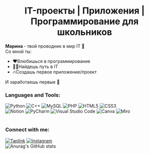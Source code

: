 <H1 align = "center">IT-проекты | Приложения | Программирование для школьников </H1>

<B>Марина </B> - твой проводник в мир IT 💫<BR>
Со мной ты:
<UL>
<LI>❤Влюбишься в программирование
<LI>👨‍💻Найдешь путь в IT
<LI>🔥Создашь первое приложение/проект
</UL>
И заработаешь первые 💸

### Languages and Tools: 
  ![Python](https://img.shields.io/badge/python-3670A0?style=for-the-badge&logo=python&logoColor=ffdd54)
  ![C++](https://img.shields.io/badge/c++-%2300599C.svg?style=for-the-badge&logo=c%2B%2B&logoColor=white)
  ![MySQL](https://img.shields.io/badge/mysql-%2300f.svg?style=for-the-badge&logo=mysql&logoColor=white)
  ![PHP](https://img.shields.io/badge/php-%23777BB4.svg?style=for-the-badge&logo=php&logoColor=white)
  ![HTML5](https://img.shields.io/badge/html5-%23E34F26.svg?style=for-the-badge&logo=html5&logoColor=white)
  ![CSS3](https://img.shields.io/badge/css3-%231572B6.svg?style=for-the-badge&logo=css3&logoColor=white)
  <BR>
    	![Notion](https://img.shields.io/badge/Notion-%23000000.svg?style=for-the-badge&logo=notion&logoColor=white)
    ![PyCharm](https://img.shields.io/badge/pycharm-143?style=for-the-badge&logo=pycharm&logoColor=black&color=black&labelColor=green)
    ![Visual Studio Code](https://img.shields.io/badge/Visual%20Studio%20Code-0078d7.svg?style=for-the-badge&logo=visual-studio-code&logoColor=white)
    ![Canva](https://img.shields.io/badge/Canva-%2300C4CC.svg?style=for-the-badge&logo=Canva&logoColor=white)
    ![Miro](https://img.shields.io/badge/miro-3670A0?style=for-the-badge&logo=miro&logoColor=ffdd54)
<BR>
  <BR>
 ###  Connect with me:
[![Taplink](https://img.shields.io/badge/taplink-3670A0?style=for-the-badge&logo=taplink&logoColor=ffdd54)](https://taplink.cc/iteacherma) 
[![Instagram](https://img.shields.io/badge/instagram-3670A0?style=for-the-badge&logo=instagram&logoColor=ffdd54)](https://www.instagram.com/it.teacher.ma/)
    <BR>![Anurag's GitHub stats](https://github-readme-stats.vercel.app/api?username=iteacherma&show_icons=true)
